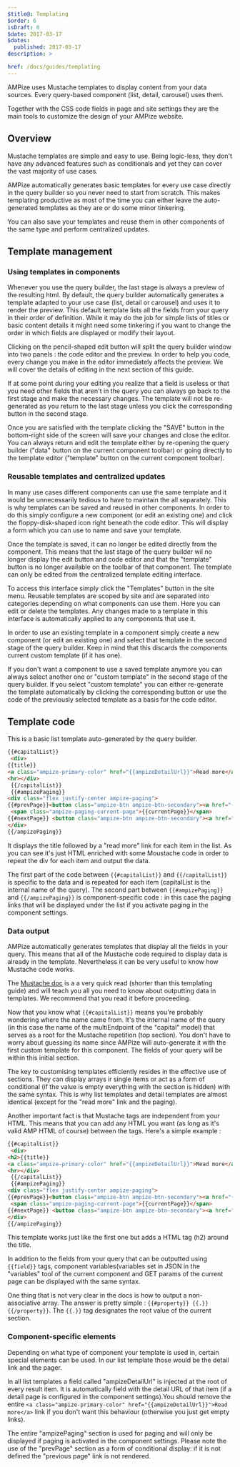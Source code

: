 ```yaml
---
$title@: Templating
$order: 6
isDraft: 0
$date: 2017-03-17
$dates:
  published: 2017-03-17
description: >

href: /docs/guides/templating
---
```

AMPize uses Mustache templates to display content from your data sources. Every query-based component (list, detail, carousel) uses them.

Together with the CSS code fields in page and site settings they are the main tools to customize the design of your AMPize website.

## Overview

Mustache templates are simple and easy to use. Being logic-less, they don't have any advanced features such as conditionals and yet they can cover the vast majority of use cases.

AMPize automatically generates basic templates for every use case directly in the query builder so you never need to start from scratch.
This makes templating productive as most of the time you can either leave the auto-generated templates as they are or do some minor tinkering.

You can also save your templates and reuse them in other components of the same type and perform centralized updates.

## Template management

### Using templates in components

Whenever you use the query builder, the last stage is always a preview of the resulting html. By default, the query builder automatically generates a template adapted to your use case (list, detail or carousel) and uses it to render the preview. This default template lists all the fields from your query in their order of definition. While it may do the job for simple lists of titles or basic content details it might need some tinkering if you want to change the order in which fields are displayed or modify their layout.

Clicking on the pencil-shaped edit button will split the query builder window into two panels : the code editor and the preview. In order to help you code, every change you make in the editor immediately affects the preview. We will cover the details of editing in the next section of this guide.

If at some point during your editing you realize that a field is useless or that you need other fields that aren't in the query you can always go back to the first stage and make the necessary changes. The template will not be re-generated as you return to the last stage unless you click the corresponding button in the second stage.

Once you are satisfied with the template clicking the "SAVE" button in the bottom-right side of the screen will save your changes and close the editor. You can always return and edit the template either by re-opening the query builder ("data" button on the current component toolbar) or going directly to the template editor ("template" button on the current component toolbar).

### Reusable templates and centralized updates

In many use cases different components can use the same template and it would be unnecessarily tedious to have to maintain the all separately. This is why templates can be saved and reused in other components. In order to do this simply configure a new component (or edit an existing one) and click the floppy-disk-shaped icon right beneath the code editor. This will display a form which you can use to name and save your template.

Once the template is saved, it can no longer be edited directly from the component. This means that the last stage of the query builder wil no longer display the edit button and code editor and that the "template" button is no longer available on the toolbar of that component. The template can only be edited from the centralized template editing interface.

To access this interface simply click the "Templates" button in the site menu. Reusable templates are scoped by site and are separated into categories depending on what components can use them. Here you can edit or delete the templates. Any changes made to a template in this interface is automatically applied to any components that use it.

In order to use an existing template in a component simply create a new component (or edit an existing one) and select that template in the second stage of the query builder. Keep in mind that this discards the components current custom template (if it has one).

If you don't want a component to use a saved template anymore you can always select another one or "custom template" in the second stage of the query builder. If you select "custom template" you can either re-generate the template automatically by clicking the corresponding button or use the code of the previously selected template as a basis for the code editor.

## Template code

This is a basic list template auto-generated by the query builder.

```html
{{#capitalList}}
 <div>
{{title}}
<a class="ampize-primary-color" href="{{ampizeDetailUrl}}">Read more</a>
<hr></div>
 {{/capitalList}}
 {{#ampizePaging}}
<div class="flex justify-center ampize-paging">
{{#prevPage}}<button class="ampize-btn ampize-btn-secondary"><a href="{{url}}"><<</a></button> {{/prevPage}}
 <span class="ampize-paging-current-page">{{currentPage}}</span>
{{#nextPage}} <button class="ampize-btn ampize-btn-secondary"><a href="{{url}}">>></a></button>{{/nextPage}}
</div>
{{/ampizePaging}}
```

It displays the title followed by a "read more" link for each item in the list. As you can see it's just HTML enriched with some Moustache code in order to repeat the div for each item and output the data.

The first part of the code between `{{#capitalList}}` and `{{/capitalList}}` is specific to the data and is repeated for each item (capitalList is the internal name of the query). The second part between `{{#ampizePaging}}` and `{{/ampizePaging}}` is component-specific code : in this case the paging links that will be displayed under the list if you activate paging in the component settings.

### Data output

AMPize automatically generates templates that display all the fields in your query. This means that all of the Mustache code required to display data is already in the template. Nevertheless it can be very useful to know how Mustache code works.

The [Mustache doc](https://mustache.github.io/mustache.5.html) is a a very quick read (shorter than this templating guide) and will teach you all you need to know about outputting data in templates. We recommend that you read it before proceeding.

Now that you know what `{{#capitalList}}` means you're probably wondering where the name came from. It's the internal name of the query (in this case the name of the multiEndpoint of the "capital" model) that serves as a root for the Mustache repetition (top section). You don't have to worry about guessing its name since AMPize will auto-generate it with the first custom template for this component. The fields of your query will be within this initial section.

The key to customising templates efficiently resides in the effective use of sections. They can display arrays ir single items or act as a form of conditional (if the value is empty everything with the section is hidden) with the same syntax. This is why list templates and detail templates are almost identical (except for the "read more" link and the paging).

Another important fact is that Mustache tags are independent from your HTML. This means that you can add any HTML you want (as long as it's valid AMP HTML of course) between the tags. Here's a simple example :

```html
{{#capitalList}}
 <div>
<h2>{{title}}
<a class="ampize-primary-color" href="{{ampizeDetailUrl}}">Read more</a>
<hr></div>
 {{/capitalList}}
 {{#ampizePaging}}
<div class="flex justify-center ampize-paging">
{{#prevPage}}<button class="ampize-btn ampize-btn-secondary"><a href="{{url}}"><<</a></button> {{/prevPage}}
 <span class="ampize-paging-current-page">{{currentPage}}</span>
{{#nextPage}} <button class="ampize-btn ampize-btn-secondary"><a href="{{url}}">>></a></button>{{/nextPage}}
</div>
{{/ampizePaging}}
```

This template works just like the first one but adds a HTML tag (h2) around the title.

In addition to the fields from your query that can be outputted using `{{field}}` tags, component variables(variables set in JSON in the "variables" tool of the current component and GET params of the current page can be displayed with the same syntax.

One thing that is not very clear in the docs is how to output a non-associative array. The answer is pretty simple : `{{#property}} {{.}} {{/property}}`. The `{{.}}` tag designates the root value of the current section.

### Component-specific elements

Depending on what type of component your template is used in, certain special elements can be used. In our list template those would be the detail link and the pager.

In all list templates a field called "ampizeDetailUrl" is injected at the root of every result item. It is automatically field with the detail URL of that item (if a detail page is configured in the component settings).You should remove the entire `<a class="ampize-primary-color" href="{{ampizeDetailUrl}}">Read more</a>` link if you don't want this behaviour (otherwise you just get empty links).

The entire "ampizePaging" section is used for paging and will only be displayed if paging is activated in the component settings. Please note the use of the "prevPage" section as a form of conditional display: if it is not defined the "previous page" link is not rendered.
